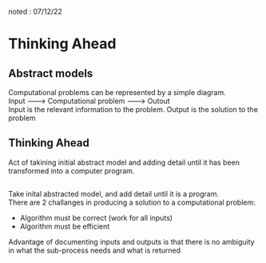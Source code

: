 noted : 07/12/22

# Thinking Ahead

## Abstract models

Computational problems can be represented by a simple diagram.  
Input ---> Computational problem ---> Outout  
Input is the relevant information to the problem. 
Output is the solution to the problem

## Thinking Ahead
Act of takining initial abstract model and adding detail until it has been transformed into a computer program.

## 
Take inital abstracted model, and add detail until it is a program.  
There are 2 challanges in producing a solution to a computational problem:
- Algorithm must be correct (work for all inputs)
- Algorithm must be efficient

Advantage of documenting inputs and outputs is that there is no ambiguity in what the sub-process needs and what is returned